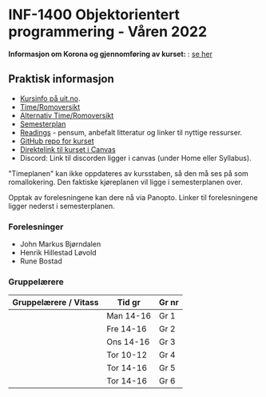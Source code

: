 INF-1400 Objektorientert programmering - Våren 2022
================================

**Informasjon om Korona og gjennomføring av kurset:** : [se her](korona.md)


Praktisk informasjon
--------------

* [Kursinfo på uit.no](http://uit.no/studiekatalog/emner/2022/var/inf-1400-1). 
* [Time/Romoversikt](http://timeplan.uit.no/emne_timeplan.php?sem=22v&module[]=INF-1400-1)
* [Alternativ Time/Romoversikt](https://tp.uio.no/uit/timeplan/timeplan.php?type=course&id[]=INF-1400%2C1&sort=week)
* [Semesterplan](semesterplan.md)
* [Readings](readings.md) - pensum, anbefalt litteratur og linker til nyttige ressurser.
* [GitHub repo for kurset](https://github.com/uit-inf-1400-2022/uit-inf-1400-2022.github.io) 
* [Direktelink til kurset i Canvas](https://uit.instructure.com/courses/24906)
* Discord: Link til discorden ligger i canvas (under Home eller Syllabus). 

"Timeplanen" kan ikke oppdateres av kursstaben, så den må ses på som romallokering. Den faktiske kjøreplanen vil ligge i semesterplanen over.

Opptak av forelesningene kan dere nå via Panopto. Linker til forelesningene ligger nederst i semesterplanen.


### Forelesninger
- John Markus Bjørndalen
- Henrik Hillestad Løvold
- Rune Bostad

### Gruppelærere

| Gruppelærere / Vitass | Tid gr    | Gr nr |
|-----------------------|-----------|-------|
|                       | Man 14-16 | Gr 1  |
|                       | Fre 14-16 | Gr 2  |
|                       | Ons 14-16 | Gr 3  |
|                       | Tor 10-12 | Gr 4  |
|                       | Tor 14-16 | Gr 5  |
|                       | Tor 14-16 | Gr 6  |

